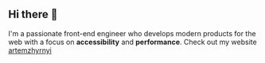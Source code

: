 ## Hi there 👋

I'm a passionate front-end engineer who develops modern products for the web with a focus on **accessibility** and **performance**. Check out my website [artemzhyrnyi](https://artemzhyrnyi.pages.dev/)
